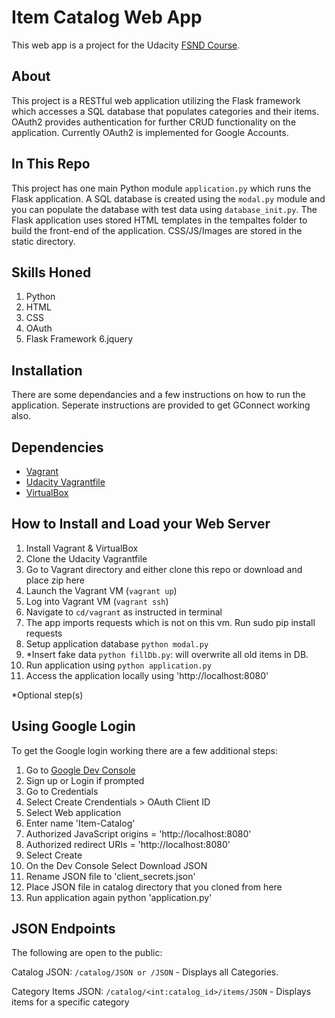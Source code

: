 # Item Catalog Web App
This web app is a project for the Udacity [FSND Course](https://www.udacity.com/course/full-stack-web-developer-nanodegree--nd004).

## About
This project is a RESTful web application utilizing the Flask framework which accesses a SQL database that populates categories and their items. OAuth2 provides authentication for further CRUD functionality on the application. Currently OAuth2 is implemented for Google Accounts.

## In This Repo
This project has one main Python module `application.py` which runs the Flask application. A SQL database is created using the `modal.py` module and you can populate the database with test data using `database_init.py`.
The Flask application uses stored HTML templates in the tempaltes folder to build the front-end of the application. CSS/JS/Images are stored in the static directory.

## Skills Honed
1. Python
2. HTML
3. CSS
4. OAuth
5. Flask Framework
6.jquery

## Installation
There are some dependancies and a few instructions on how to run the application.
Seperate instructions are provided to get GConnect working also.

## Dependencies
- [Vagrant](https://www.vagrantup.com/)
- [Udacity Vagrantfile](https://github.com/udacity/fullstack-nanodegree-vm)
- [VirtualBox](https://www.virtualbox.org/wiki/Downloads)

## How to Install and Load your Web Server
1. Install Vagrant & VirtualBox
2. Clone the Udacity Vagrantfile
3. Go to Vagrant directory and either clone this repo or download and place zip here
3. Launch the Vagrant VM (`vagrant up`)
4. Log into Vagrant VM (`vagrant ssh`)
5. Navigate to `cd/vagrant` as instructed in terminal
6. The app imports requests which is not on this vm. Run sudo pip install requests
7. Setup application database `python modal.py`
8. *Insert fake data `python fillDb.py`: will overwrite all old items in DB.
9. Run application using `python application.py`
10. Access the application locally using 'http://localhost:8080'

*Optional step(s)

## Using Google Login
To get the Google login working there are a few additional steps:

1. Go to [Google Dev Console](https://console.developers.google.com)
2. Sign up or Login if prompted
3. Go to Credentials
4. Select Create Crendentials > OAuth Client ID
5. Select Web application
6. Enter name 'Item-Catalog'
7. Authorized JavaScript origins = 'http://localhost:8080' 
8. Authorized redirect URIs = 'http://localhost:8080'
9. Select Create
10. On the Dev Console Select Download JSON
11. Rename JSON file to 'client_secrets.json'
12. Place JSON file in catalog directory that you cloned from here
13. Run application again python 'application.py'

## JSON Endpoints
The following are open to the public:

Catalog JSON: `/catalog/JSON or /JSON`
    - Displays all Categories.


Category Items JSON: `/catalog/<int:catalog_id>/items/JSON`
    - Displays items for a specific category


